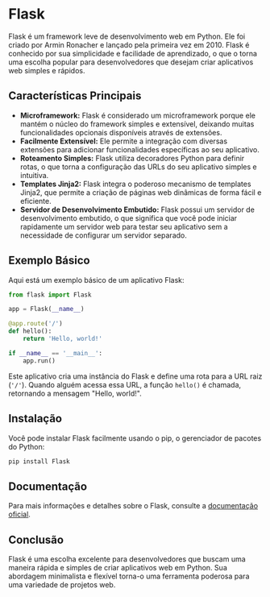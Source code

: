 # Flask

Flask é um framework leve de desenvolvimento web em Python. Ele foi criado por Armin Ronacher e lançado pela primeira vez em 2010. Flask é conhecido por sua simplicidade e facilidade de aprendizado, o que o torna uma escolha popular para desenvolvedores que desejam criar aplicativos web simples e rápidos.

## Características Principais

- **Microframework:** Flask é considerado um microframework porque ele mantém o núcleo do framework simples e extensível, deixando muitas funcionalidades opcionais disponíveis através de extensões.
- **Facilmente Extensível:** Ele permite a integração com diversas extensões para adicionar funcionalidades específicas ao seu aplicativo.
- **Roteamento Simples:** Flask utiliza decoradores Python para definir rotas, o que torna a configuração das URLs do seu aplicativo simples e intuitiva.
- **Templates Jinja2:** Flask integra o poderoso mecanismo de templates Jinja2, que permite a criação de páginas web dinâmicas de forma fácil e eficiente.
- **Servidor de Desenvolvimento Embutido:** Flask possui um servidor de desenvolvimento embutido, o que significa que você pode iniciar rapidamente um servidor web para testar seu aplicativo sem a necessidade de configurar um servidor separado.

## Exemplo Básico

Aqui está um exemplo básico de um aplicativo Flask:

```python
from flask import Flask

app = Flask(__name__)

@app.route('/')
def hello():
    return 'Hello, world!'

if __name__ == '__main__':
    app.run()
```

Este aplicativo cria uma instância do Flask e define uma rota para a URL raiz (`'/'`). Quando alguém acessa essa URL, a função `hello()` é chamada, retornando a mensagem "Hello, world!".

## Instalação

Você pode instalar Flask facilmente usando o pip, o gerenciador de pacotes do Python:

```bash
pip install Flask
```

## Documentação

Para mais informações e detalhes sobre o Flask, consulte a [documentação oficial](https://flask.palletsprojects.com/).

## Conclusão

Flask é uma escolha excelente para desenvolvedores que buscam uma maneira rápida e simples de criar aplicativos web em Python. Sua abordagem minimalista e flexível torna-o uma ferramenta poderosa para uma variedade de projetos web.
